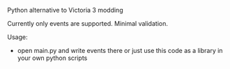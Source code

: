 Python alternative to Victoria 3 modding

Currently only events are supported. Minimal validation.

Usage:
- open main.py and write events there or just use this code as a library in your own python scripts
